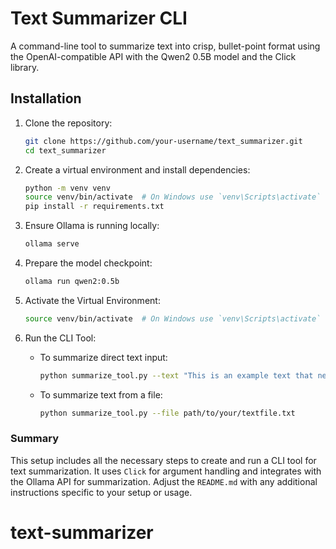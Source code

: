 # Text Summarizer CLI

A command-line tool to summarize text into crisp, bullet-point format using the OpenAI-compatible API with the Qwen2 0.5B model and the Click library.

## Installation

1. Clone the repository:
    ```sh
    git clone https://github.com/your-username/text_summarizer.git
    cd text_summarizer
    ```

2. Create a virtual environment and install dependencies:
    ```sh
    python -m venv venv
    source venv/bin/activate  # On Windows use `venv\Scripts\activate`
    pip install -r requirements.txt
    ```

3. Ensure Ollama is running locally:
    ```sh
    ollama serve
    ```

4. Prepare the model checkpoint:
    ```sh
    ollama run qwen2:0.5b
    ```



5. Activate the Virtual Environment:
    ```sh
    source venv/bin/activate  # On Windows use `venv\Scripts\activate`
    ```

6. Run the CLI Tool:

    - To summarize direct text input:
        ```sh
        python summarize_tool.py --text "This is an example text that needs to be summarized."
        ```

    - To summarize text from a file:
        ```sh
        python summarize_tool.py --file path/to/your/textfile.txt
        ```

### Summary

This setup includes all the necessary steps to create and run a CLI tool for text summarization. It uses `Click` for argument handling and integrates with the Ollama API for summarization. Adjust the `README.md` with any additional instructions specific to your setup or usage.
# text-summarizer

